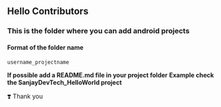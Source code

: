 ## Hello Contributors

### This is the folder where you can add android projects

#### Format of the folder name

```
username_projectname
```

**If possible add a README.md file in your project folder**
**Example check the SanjayDevTech_HelloWorld project**

❣️ Thank you
